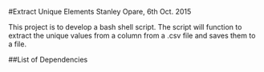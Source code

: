 #Extract Unique Elements
Stanley Opare, 6th Oct. 2015

This project is to develop a bash shell script.
The script will function to extract the unique values from a column from a .csv file and saves them to a file.

##List of Dependencies
